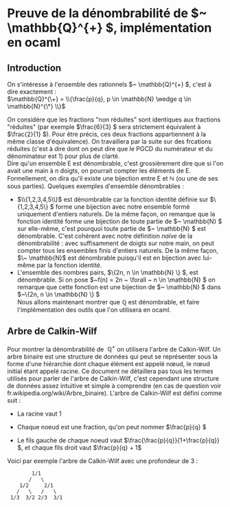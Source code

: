 # Preuve de la dénombrabilité de $~ \mathbb{Q}^{+} $, implémentation en ocaml
## Introduction
On s'intéresse à l'ensemble des rationnels $~ \mathbb{Q}^{+} $, c'est à dire exactement :  
$\mathbb{Q}^{\+} = \\{\frac{p}{q}, p \in \mathbb{N} \wedge q \in \mathbb{N}^{\*} \\}$  

On considère que les fractions "non réduites" sont identiques aux fractions "réduites" (par exemple $\frac{6}{3} $ sera strictement équivalent à $\frac{2}{1} $). Pour être précis, ces deux fractions appartiennent à la même classe d'équivalence). On travaillera par la suite sur des frcations réduites (c'est à dire dont on peut dire que le PGCD du numérateur et du dénominateur est 1) pour plus de clarté.  
Dire qu'un ensemble E est dénombrable, c'est grossièrement dire que si l'on avait une main à n doigts, on pourrait compter les éléments de E. Formellement, on dira qu'il existe une bijection entre E et $\mathbb{N}$ (ou une de ses sous parties). Quelques exemples d'ensemble dénombrables :  

+ $\\{1,2,3,4,5\\}$ est dénombrable car la fonction identité définie sur $\\{1,2,3,4,5\\} $ forme une bijection avec notre ensemble formé uniquement d'entiers naturels. De la même façon, on remarque que la fonction identité forme une bijection de toute partie de $\~ \mathbb{N} $ sur elle-même, c'est pourquoi toute partie de $\~ \mathbb{N} $ est dénombrable. C'est cohérent avec notre définition *naïve* de la dénombrabilité : avec suffisamment de doigts sur notre main, on peut compter tous les ensembles finis d'entiers naturels. De la même façon, $\~ \mathbb{N}$ est dénombrable puisqu'il est en bijection avec lui-même par la fonction identité.
+ L'ensemble des nombres pairs, $\\{2n, n \in \mathbb{N} \\} $, est dénombrable. Si on pose $\~f(n) = 2n \~ \forall \~ n \in \mathbb{N} $ on remarque que cette fonction est une bijection de $\~ \mathbb{N} $ dans $~\\{2n, n \in \mathbb{N} \\} $  
Nous allons maintenant montrer que $\mathbb{Q}$ est dénombrable, et faire l'implémentation des outils que l'on utilisera en ocaml. 

## Arbre de Calkin-Wilf

Pour montrer la dénombrabilité de $~ \mathbb{Q}^{+}$ on utilisera l'arbre de Calkin-Wilf. Un arbre binaire est une structure de données qui peut se représenter sous la forme d'une hiérarchie dont chaque élément est appelé nœud, le nœud initial étant appelé racine. Ce document ne détaillera pas tous les termes utilisés pour parler de l'arbre de Calkin-Wilf, c'est cependant une structure de données assez intuitive et simple à comprendre (en cas de question voir fr.wikipedia.org/wiki/Arbre_binaire). L'arbre de Calkin-Wilf est défini comme suit :  
+ La racine vaut 1  

+ Chaque noeud est une fraction, qu'on peut nommer $\frac{p}{q} $  

+ Le fils gauche de chaque noeud vaut $\frac{\frac{p}{q}}{1+\frac{p}{q}} $, et chaque fils droit vaut $\frac{p}{q} + 1$  

Voici par exemple l'arbre de Calkin-Wilf avec une profondeur de 3 :
```text
        1/1
       /   \
    1/2     2/1
   /   \   /   \
 1/3  3/2 2/3  3/1
```
